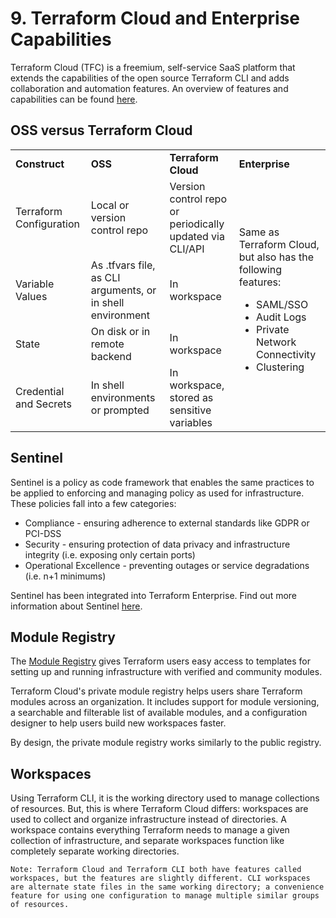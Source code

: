 # 9. Terraform Cloud and Enterprise Capabilities

Terraform Cloud (TFC) is a freemium, self-service SaaS platform that extends the capabilities of the open source Terraform CLI and adds collaboration and automation features. An overview of features and capabilities can be found [here](https://technicloud.com/2020/07/09/easy-collaboration-with-terraform-cloud/). 

## OSS versus Terraform Cloud

<table>
  <tr>
   <td><strong>Construct</strong>
   </td>
   <td><strong>OSS</strong>
   </td>
   <td><strong>Terraform Cloud</strong>
   </td>
   <td><strong>Enterprise</strong>
   </td>
  </tr>
  <tr>
   <td>Terraform Configuration
   </td>
   <td>Local or version control repo
   </td>
   <td>Version control repo or periodically updated via CLI/API
   </td>
   <td rowspan="4" >Same as Terraform Cloud, but also has the following features:
<ul>

<li>SAML/SSO

<li>Audit Logs

<li>Private Network Connectivity

<li>Clustering
</li>
</ul>
   </td>
  </tr>
  <tr>
   <td>Variable Values
   </td>
   <td>As .tfvars file, as CLI arguments, or in shell environment
   </td>
   <td>In workspace
   </td>
  </tr>
  <tr>
   <td>State
   </td>
   <td>On disk or in remote backend
   </td>
   <td>In workspace
   </td>
  </tr>
  <tr>
   <td>Credential and Secrets
   </td>
   <td>In shell environments or prompted
   </td>
   <td>In workspace, stored as sensitive variables
   </td>
  </tr>
</table>

## Sentinel

Sentinel is a policy as code framework that enables the same practices to be applied to enforcing and managing policy as used for infrastructure. These policies fall into a few categories:

*   Compliance - ensuring adherence to external standards like GDPR or PCI-DSS
*   Security - ensuring protection of data privacy and infrastructure integrity (i.e. exposing only certain ports)
*   Operational Excellence - preventing outages or service degradations (i.e. n+1 minimums)

Sentinel has been integrated into Terraform Enterprise. Find out more information about Sentinel [here](https://www.hashicorp.com/sentinel). 

## Module Registry

The [Module Registry](https://registry.terraform.io/) gives Terraform users easy access to templates for setting up and running infrastructure with verified and community modules.

Terraform Cloud's private module registry helps users share Terraform modules across an organization. It includes support for module versioning, a searchable and filterable list of available modules, and a configuration designer to help users build new workspaces faster.

By design, the private module registry works similarly to the public registry. 

## Workspaces

Using Terraform CLI, it is the working directory used to manage collections of resources. But, this is where Terraform Cloud differs: workspaces are used to collect and organize infrastructure instead of directories. A workspace contains everything Terraform needs to manage a given collection of infrastructure, and separate workspaces function like completely separate working directories.

```
Note: Terraform Cloud and Terraform CLI both have features called workspaces, but the features are slightly different. CLI workspaces are alternate state files in the same working directory; a convenience feature for using one configuration to manage multiple similar groups of resources.
```